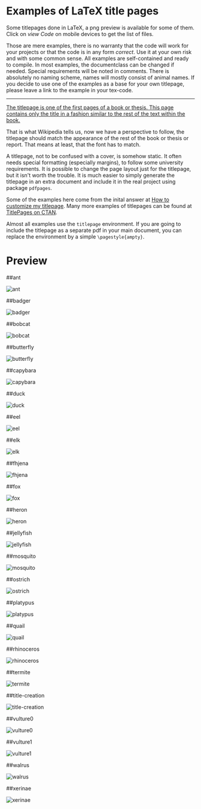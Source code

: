 # Examples of LaTeX title pages

Some titlepages done in LaTeX, a png preview is available for
some of them. Click on *view Code* on mobile devices to get the
list of files.

Those are mere examples, there is no warranty that the code will
work for your projects or that the code is in any form *correct*.
Use it at your own risk and with some common sense.  All examples
are self-contained and ready to compile. In most examples, the
documentclass can be changed if needed.  Special requirements
will be noted in comments. There is absolutely no naming scheme,
names will mostly consist of animal names. If you decide to use
one of the examples as a base for your own titlepage, please
leave a link to the example in your tex-code.

-------

[The titlepage is one of the first pages of a book or thesis. This
page contains only the title in a fashion similar to the rest of
the text within the
book.](http://en.wikipedia.org/wiki/Title_page)

That is what Wikipedia tells us, now we have a perspective to
follow, the titlepage should match the appearance of the rest of
the book or thesis or report. That means at least, that the font
has to match.

A titlepage, not to be confused with a cover, is somehow static.
It often needs special formatting (especially margins), to follow
some university requirements. It is possible to change the page
layout just for the titlepage, but it isn't worth the trouble. It
is much easier to simply generate the titlepage in an extra
document and include it in the real project using package
`pdfpages`.


Some of the examples here come from the inital answer at [How to
customize my
titlepage](http://tex.stackexchange.com/questions/209993/how-to-customize-my-titlepage).
Many more examples of titlepages can be found at [TitlePages on
CTAN](https://www.ctan.org/tex-archive/info/latex-samples/TitlePages).


Almost all examples use the `titlepage`  environment. If you are
going to include the titlepage as a separate pdf in your main
document, you can replace the environment by a simple
`\pagestyle{ampty}`.

# Preview

##ant

![ant](ant.png)

##badger

![badger](badger.png)

##bobcat

![bobcat](bobcat.png)

##butterfly

![butterfly](butterfly.png)

##capybara

![capybara](capybara.png)

##duck

![duck](duck.png)

##eel

![eel](eel.png)

##elk

![elk](elk.png)

##fhjena

![fhjena](fhjena.png)

##fox

![fox](fox.png)

##heron

![heron](heron.png)

##jellyfish

![jellyfish](jellyfish.png)

##mosquito

![mosquito](mosquito.png)

##ostrich

![ostrich](ostrich.png)

##platypus

![platypus](platypus.png)

##quail

![quail](quail.png)

##rhinoceros

![rhinoceros](rhinoceros.png)

##termite

![termite](termite.png)

##title-creation

![title-creation](title-creation.png)

##vulture0

![vulture0](vulture0.png)

##vulture1

![vulture1](vulture1.png)

##walrus

![walrus](walrus.png)

##xerinae

![xerinae](xerinae.png)

